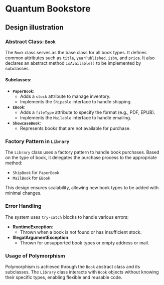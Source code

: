 # Quantum Bookstore 

## Design illustration

### Abstract Class: `Book`
The `Book` class serves as the base class for all book types. It defines common attributes such as `title`, `yearPublished`, `isbn`, and `price`. It also declares an abstract method `isAvailable()` to be implemented by subclasses.

#### Subclasses:
- **`PaperBook`**:
  - Adds a `stock` attribute to manage inventory.
  - Implements the `Shipable` interface to handle shipping.
- **`EBook`**:
  - Adds a `fileType` attribute to specify the format (e.g., PDF, EPUB).
  - Implements the `Mailable` interface to handle emailing.
- **`ShowcaseBook`**:
  - Represents books that are not available for purchase.

### Factory Pattern in `Library`
The `Library` class uses a factory pattern to handle book purchases. Based on the type of book, it delegates the purchase process to the appropriate method:
- `ShipBook` for `PaperBook`
- `MailBook` for `EBook`

This design ensures scalability, allowing new book types to be added with minimal changes.

### Error Handling
The system uses `try-catch` blocks to handle various errors:
- **RuntimeException**:
  - Thrown when a book is not found or has insufficient stock.
- **IllegalArgumentException**:
  - Thrown for unsupported book types or empty address or mail.

### Usage of Polymorphism
Polymorphism is achieved through the `Book` abstract class and its subclasses. The `Library` class interacts with `Book` objects without knowing their specific types, enabling flexible and reusable code.
